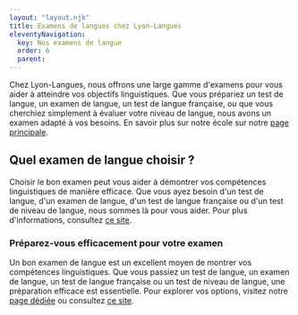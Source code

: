 ```yaml
---
layout: "layout.njk"
title: Examens de langues chez Lyon-Langues
eleventyNavigation:
  key: Nos examens de langue
  order: 6
  parent:
---
```


Chez Lyon-Langues, nous offrons une large gamme d'examens pour vous aider à atteindre vos objectifs linguistiques. Que vous prépariez un test de langue, un examen de langue, un test de langue française, ou que vous cherchiez simplement à évaluer votre niveau de langue, nous avons un examen adapté à vos besoins. En savoir plus sur notre école sur notre [page principale](/).

## Quel examen de langue choisir ?
Choisir le bon examen peut vous aider à démontrer vos compétences linguistiques de manière efficace. Que vous ayez besoin d'un test de langue, d'un examen de langue, d'un test de langue française ou d'un test de niveau de langue, nous sommes là pour vous aider. Pour plus d'informations, consultez [ce site](http://site-pertinent-1.com).

### Préparez-vous efficacement pour votre examen
Un bon examen de langue est un excellent moyen de montrer vos compétences linguistiques. Que vous passiez un test de langue, un examen de langue, un test de langue française ou un test de niveau de langue, une préparation efficace est essentielle. Pour explorer vos options, visitez notre [page dédiée](../lien-interne) ou consultez [ce site](http://site-pertinent-3.com).
